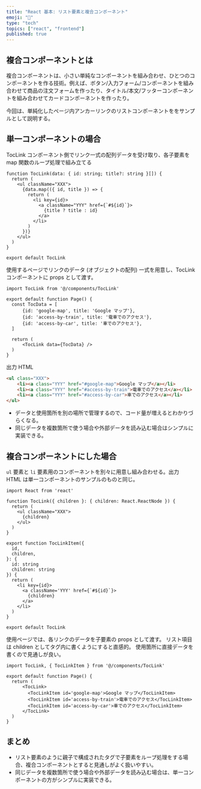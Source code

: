 ```yaml
---
title: "React 基本: リスト要素と複合コンポーネント"
emoji: "🐸"
type: "tech"
topics: ["react", "frontend"]
published: true
---
```


## 複合コンポーネントとは

複合コンポーネントは、小さい単純なコンポーネントを組み合わせ、ひとつのコンポーネントを作る技術。例えば、ボタン/入力フォーム/コンポーネントを組み合わせて商品の注文フォームを作ったり、タイトル/本文/フッターコンポーネントを組み合わせてカードコンポーネントを作ったり。

今回は、単純化したページ内アンカーリンクのリストコンポーネントををサンプルとして説明する。

## 単一コンポーネントの場合

TocLink コンポーネント側でリンク一式の配列データを受け取り、各子要素を map 関数のループ処理で組み立てる

```tsx:components/TocLink.tsx
function TocLink(data: { id: string; title?: string }[]) {
  return (
    <ul className="XXX">
      {data.map(({ id, title }) => {
        return (
          <li key={id}>
            <a className="YYY" href={`#${id}`}>
              {title ? title : id}
            </a>
          </li>
        )
      })}
    </ul>
  )
}

export default TocLink
```

使用するページでリンクのデータ (オブジェクトの配列) 一式を用意し、TocLink コンポーネントに props として渡す。

```tsx:access/page.tsx
import TocLink from '@/components/TocLink'

export default function Page() {
  const TocData = [
      {id: 'google-map', title: 'Google マップ'},
      {id: 'access-by-train', title: '電車でのアクセス'},
      {id: 'access-by-car', title: '車でのアクセス'},
  ]

  return (
      <TocLink data={TocData} />
  )
}
```

出力 HTML

```html
<ul class="XXX">
    <li><a class="YYY" href="#google-map">Google マップ</a></li>
    <li><a class="YYY" href="#access-by-train">電車でのアクセス</a></li>
    <li><a class="YYY" href="#access-by-car">車でのアクセス</a></li>
</ul>
```

* データと使用箇所を別の場所で管理するので、コード量が増えるとわかりづらくなる。
* 同じデータを複数箇所で使う場合や外部データを読み込む場合はシンプルに実装できる。



## 複合コンポーネントにした場合

`ul` 要素と `li` 要素用のコンポーネントを別々に用意し組み合わせる。出力 HTML は単一コンポーネントのサンプルのものと同じ。

```tsx:components/TocLink.tsx
import React from 'react'

function TocLink({ children }: { children: React.ReactNode }) {
  return (
    <ul className="XXX">
      {children}
    </ul>
  )
}

export function TocLinkItem({
  id,
  children,
}: {
  id: string
  children: string
}) {
  return (
    <li key={id}>
      <a className='YYY' href={`#${id}`}>
        {children}
      </a>
    </li>
  )
}

export default TocLink
```

使用ページでは、各リンクのデータを子要素の props として渡す。
リスト項目は children としてタグ内に書くようにすると直感的。
使用箇所に直接データを書くので見通しが良い。

```tsx:access/page.tsx
import TocLink, { TocLinkItem } from '@/components/TocLink'

export default function Page() {
  return (
      <TocLink>
        <TocLinkItem id='google-map'>Google マップ</TocLinkItem>
        <TocLinkItem id='access-by-train'>電車でのアクセス</TocLinkItem>
        <TocLinkItem id='access-by-car'>車でのアクセス</TocLinkItem>
      </TocLink>
  )
}
```

## まとめ

* リスト要素のように親子で構成されたタグで子要素をループ処理をする場合、複合コンポーネントとすると見通しがよく扱いやすい。
* 同じデータを複数箇所で使う場合や外部データを読み込む場合は、単一コンポーネントの方がシンプルに実装できる。
